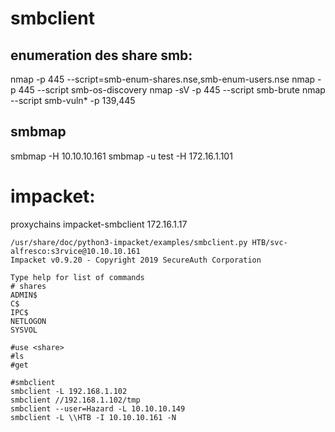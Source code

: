 # smbclient
## enumeration des share smb:

nmap -p 445 --script=smb-enum-shares.nse,smb-enum-users.nse <host>
nmap -p 445 --script smb-os-discovery <host>
nmap -sV -p 445 --script smb-brute <host>
nmap --script smb-vuln* -p 139,445 <host>

## smbmap
smbmap -H 10.10.10.161
smbmap -u test -H 172.16.1.101

# impacket:

proxychains impacket-smbclient 172.16.1.17

```
/usr/share/doc/python3-impacket/examples/smbclient.py HTB/svc-alfresco:s3rvice@10.10.10.161
Impacket v0.9.20 - Copyright 2019 SecureAuth Corporation

Type help for list of commands
# shares
ADMIN$
C$
IPC$
NETLOGON
SYSVOL

#use <share>
#ls
#get

#smbclient
smbclient -L 192.168.1.102
smbclient //192.168.1.102/tmp       
smbclient --user=Hazard -L 10.10.10.149
smbclient -L \\HTB -I 10.10.10.161 -N
```

